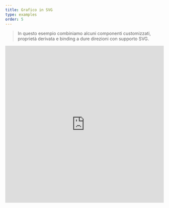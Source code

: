 ```yaml
---
title: Grafico in SVG
type: examples
order: 5
---
```


> In questo esempio combiniamo alcuni componenti customizzati, proprietà derivata e binding a dure direzioni con supporto SVG.

<iframe width="100%" height="500" src="http://jsfiddle.net/yyx990803/tfpcsxgf/embedded/result,html,js,css" allowfullscreen="allowfullscreen" frameborder="0"></iframe>

